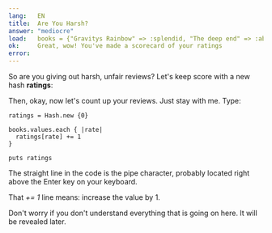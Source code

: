 ```yaml
---
lang:   EN
title:  Are You Harsh?
answer: "mediocre"
load:   books = {"Gravitys Rainbow" => :splendid, "The deep end" => :abyssmal, "Living colors" => :mediocre, "Bumblebees" => :mediocre}
ok:     Great, wow! You've made a scorecard of your ratings
error:  
---
```


So are you giving out harsh, unfair reviews? Let's keep score with a new hash __ratings__:

Then, okay, now let's count up your reviews. Just stay with me. Type:

    ratings = Hash.new {0}
    
    books.values.each { |rate|
      ratings[rate] += 1
    }
    
    puts ratings

The straight line in the code is the pipe character, probably located right above the Enter key
on your keyboard.

That _+= 1_ line means: increase the value by 1.

Don't worry if you don't understand everything that is going on here. It will be revealed later.
